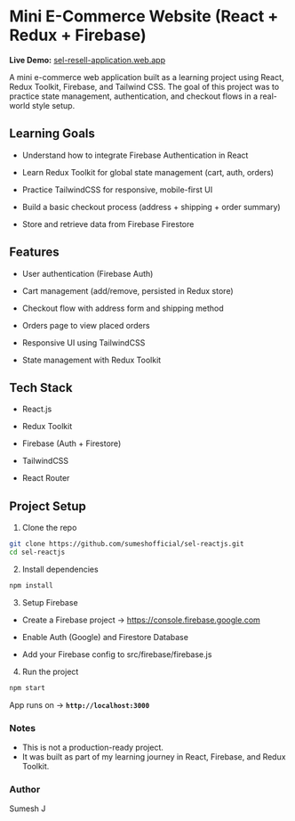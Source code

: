 # Mini E-Commerce Website (React + Redux + Firebase)

**Live Demo:** [sel-resell-application.web.app](https://sel-resell-application.web.app/)

A mini e-commerce web application built as a learning project using React, Redux Toolkit, Firebase, and Tailwind CSS.
The goal of this project was to practice state management, authentication, and checkout flows in a real-world style setup.

## Learning Goals

 - Understand how to integrate Firebase Authentication in React

 - Learn Redux Toolkit for global state management (cart, auth, orders)

 - Practice TailwindCSS for responsive, mobile-first UI

 - Build a basic checkout process (address + shipping + order summary)

 - Store and retrieve data from Firebase Firestore

## Features

 - User authentication (Firebase Auth)

 - Cart management (add/remove, persisted in Redux store)

 - Checkout flow with address form and shipping method

 - Orders page to view placed orders

 - Responsive UI using TailwindCSS

 - State management with Redux Toolkit

## Tech Stack

 - React.js

 - Redux Toolkit

 - Firebase (Auth + Firestore)

 - TailwindCSS

 - React Router

## Project Setup

1. Clone the repo

```bash
git clone https://github.com/sumeshofficial/sel-reactjs.git
cd sel-reactjs
```

2. Install dependencies

```bash
npm install
```

3. Setup Firebase

 - Create a Firebase project → https://console.firebase.google.com

 - Enable Auth (Google) and Firestore Database

 - Add your Firebase config to src/firebase/firebase.js

4. Run the project

```bash
npm start
```

App runs on → **`http://localhost:3000`**

### Notes

 - This is not a production-ready project.
 - It was built as part of my learning journey in React, Firebase, and Redux Toolkit.

### Author

Sumesh J
